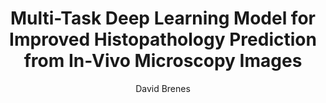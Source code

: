 ---
paperId: 14
author: David Brenes
publicationauthor: Brenes, D. 
title: Multi-Task Deep Learning Model for Improved Histopathology Prediction from In-Vivo Microscopy Images
pdf: --
poster: --
alt: --
type: Poster
topic: FAT
link: --
conference: neurips
year: 2019
tags: neurips-2019
location: Vancouver, Canada
---